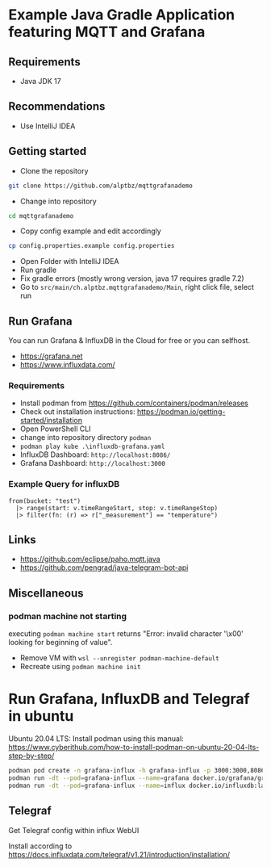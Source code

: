 # Example Java Gradle Application featuring MQTT and Grafana

## Requirements
 - Java JDK 17

## Recommendations
 - Use IntelliJ IDEA

## Getting started
- Clone the repository
```bash
git clone https://github.com/alptbz/mqttgrafanademo
```
- Change into repository
```bash
cd mqttgrafanademo
```
- Copy config example and edit accordingly
```bash
cp config.properties.example config.properties
```
- Open Folder with IntelliJ IDEA
- Run gradle
- Fix gradle errors (mostly wrong version, java 17 requires gradle 7.2)
- Go to `src/main/ch.alptbz.mqttgrafanademo/Main`, right click file, select run

## Run Grafana

You can run Grafana & InfluxDB in the Cloud for free or you can selfhost. 
 - https://grafana.net
 - https://www.influxdata.com/ 

### Requirements
 - Install podman from https://github.com/containers/podman/releases
 - Check out installation instructions: https://podman.io/getting-started/installation
 - Open PowerShell CLI
 - change into repository directory `podman`
 - `podman play kube .\influxdb-grafana.yaml`
 - InfluxDB Dashboard: `http://localhost:8086/`
 - Grafana Dashboard: `http://localhost:3000` 

### Example Query for influxDB
```
from(bucket: "test")
  |> range(start: v.timeRangeStart, stop: v.timeRangeStop)
  |> filter(fn: (r) => r["_measurement"] == "temperature")
```

## Links
- https://github.com/eclipse/paho.mqtt.java
- https://github.com/pengrad/java-telegram-bot-api

## Miscellaneous

### podman machine not starting
executing `podman machine start` returns
"Error: invalid character '\x00' looking for beginning of value".
 - Remove VM with `wsl --unregister podman-machine-default`
 - Recreate using `podman machine init`




# Run Grafana, InfluxDB and Telegraf in ubuntu
Ubuntu 20.04 LTS: Install podman using this manual: https://www.cyberithub.com/how-to-install-podman-on-ubuntu-20-04-lts-step-by-step/
```bash
podman pod create -n grafana-influx -h grafana-influx -p 3000:3000,8086:8086
podman run -dt --pod=grafana-influx --name=grafana docker.io/grafana/grafana
podman run -dt --pod=grafana-influx --name=influx docker.io/influxdb:latest 
```

## Telegraf
Get Telegraf config within influx WebUI

Install according to https://docs.influxdata.com/telegraf/v1.21/introduction/installation/


